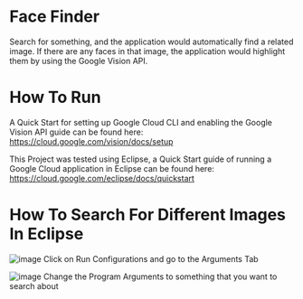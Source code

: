 # Face Finder
Search for something, and the application would automatically find a related image. If there are any faces in that image, the application would highlight them by using the Google Vision API.

# How To Run
A Quick Start for setting up Google Cloud CLI and enabling the Google Vision API guide can be found here: https://cloud.google.com/vision/docs/setup

This Project was tested using Eclipse, a Quick Start guide of running a Google Cloud application in Eclipse can be found here: https://cloud.google.com/eclipse/docs/quickstart

# How To Search For Different Images In Eclipse
![image](https://user-images.githubusercontent.com/92179479/169135543-df306248-0497-4530-8191-354d271e9595.png)
Click on Run Configurations and go to the Arguments Tab

![image](https://user-images.githubusercontent.com/92179479/169135843-338d6bef-27ac-4e09-a62a-417e5d2332db.png)
Change the Program Arguments to something that you want to search about
